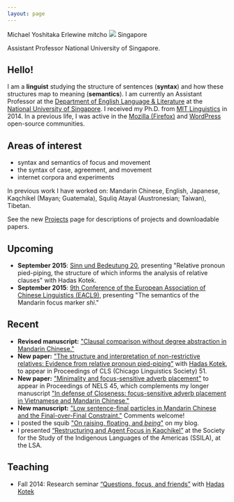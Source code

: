 ```yaml
---
layout: page
---
```

<div class="vcard">
<span class="fn">Michael Yoshitaka Erlewine</span>
<span class="nickname">mitcho</span>
<span class="photo image"><img src="/images/kyoto-270x150.jpg"/></span>
<span class="adr">
	<span class="country">Singapore</span>
</span>

<span class="title">Assistant Professor</span>
<span class="org">National University of Singapore</span>.
</div>

## Hello!

I am a **linguist** studying the structure of sentences (**syntax**) and how these structures map to meaning (**semantics**). I am currently an Assistant Professor at the [Department of English Language & Literature](http://fas.nus.edu.sg/ell/) at the [National University of Singapore](http://nus.edu.sg). I received my Ph.D. from [MIT Linguistics](http://web.mit.edu/linguistics/) in 2014. In a previous life, I was active in the [Mozilla (Firefox)](http://mozilla.org) and [WordPress](http://wordpress.org) open-source communities.

## Areas of interest

*   syntax and semantics of focus and movement
*   the syntax of case, agreement, and movement
*   internet corpora and experiments

In previous work I have worked on: Mandarin Chinese, English, Japanese, Kaqchikel (Mayan; Guatemala), Squliq Atayal (Austronesian; Taiwan), Tibetan.

See the new [Projects](/projects) page for descriptions of projects and downloadable papers.

## Upcoming

*	**September 2015**: [Sinn und Bedeutung 20](https://sites.google.com/site/sinnundbedeutung20/home), presenting "Relative pronoun pied-piping, the structure of which informs the analysis of relative clauses" with Hadas Kotek.
*	**September 2015**: [9th Conference of the European Association of Chinese Linguistics (EACL9)](http://www.ilg.uni-stuttgart.de/EACL9), presenting "The semantics of the Mandarin focus marker *shì*."

## Recent

*	**Revised manuscript:** ["Clausal comparison without degree abstraction in Mandarin Chinese."](/research/bi.html)
*	**New paper:** ["The structure and interpretation of non-restrictive relatives: Evidence from relative pronoun pied-piping"](/research/rppp.html) with [Hadas Kotek](http://hkotek.com), to appear in Proceedings of CLS (Chicago Linguistics Society) 51.
*	**New paper:** ["Minimality and focus-sensitive adverb placement"](/research/minimality-focus.html) to appear in Proceedings of NELS 45, which complements my longer manuscript ["In defense of Closeness: focus-sensitive adverb placement in Vietnamese and Mandarin Chinese."](/research/closeness.html)
*	**New manuscript:** ["Low sentence-final particles in Mandarin Chinese and the Final-over-Final Constraint."](/research/sfp-fofc.html) Comments welcome!
*	I posted the squib ["On raising, floating, and *being*"](/blog/floating-raising-being/) on my blog.
*	I presented [&#8220;Restructuring and Agent Focus in Kaqchikel&#8221;](/research/talk-af-restructuring.html) at the Society for the Study of the Indigenous Languages of the Americas (SSILA), at the LSA.

## Teaching

*   Fall 2014: Research seminar [&#8220;Questions, focus, and friends&#8221;](http://people.linguistics.mcgill.ca/~michael.erlewine/focus-wh/) with [Hadas Kotek](http://hkotek.com)

